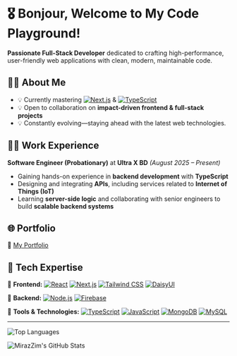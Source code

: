 # 🎖 Bonjour, Welcome to My Code Playground!

**Passionate Full-Stack Developer** dedicated to crafting high-performance, user-friendly web applications with clean, modern, maintainable code.

## 🥷🥋 About Me

* 💡 Currently mastering [![Next.js](https://img.shields.io/badge/Next.js-000000?style=flat\&logo=next.js\&logoColor=white)](https://nextjs.org/) & [![TypeScript](https://img.shields.io/badge/TypeScript-3178C6?style=flat\&logo=typescript\&logoColor=white)](https://www.typescriptlang.org/)
* 💡 Open to collaboration on **impact-driven frontend & full-stack projects**
* 💡 Constantly evolving—staying ahead with the latest web technologies.

## 🧑‍💻 Work Experience

**Software Engineer (Probationary)** at **Ultra X BD** *(August 2025 – Present)*

* Gaining hands-on experience in **backend development** with **TypeScript**
* Designing and integrating **APIs**, including services related to **Internet of Things (IoT)**
* Learning **server-side logic** and collaborating with senior engineers to build **scalable backend systems**

## 🌐 Portfolio


🤖 [My Portfolio](https://miraz-portfolio.vercel.app)

## 🧩 Tech Expertise

🏅 **Frontend:**
[![React](https://img.shields.io/badge/React-20232A?style=for-the-badge\&logo=react\&logoColor=61DAFB)](https://react.dev/)
[![Next.js](https://img.shields.io/badge/Next.js-000000?style=for-the-badge\&logo=next.js\&logoColor=white)](https://nextjs.org/)
[![Tailwind CSS](https://img.shields.io/badge/Tailwind%20CSS-06B6D4?style=for-the-badge\&logo=tailwindcss\&logoColor=white)](https://tailwindcss.com/)
[![DaisyUI](https://img.shields.io/badge/DaisyUI-FFDD40?style=for-the-badge\&logo=daisyui\&logoColor=black)](https://daisyui.com/)

🏅 **Backend:**
[![Node.js](https://img.shields.io/badge/Node.js-43853D?style=for-the-badge\&logo=node.js\&logoColor=white)](https://nodejs.org/)
[![Firebase](https://img.shields.io/badge/Firebase-FFCA28?style=for-the-badge\&logo=firebase\&logoColor=black)](https://firebase.google.com/)

🏅 **Tools & Technologies:**
[![TypeScript](https://img.shields.io/badge/TypeScript-3178C6?style=for-the-badge\&logo=typescript\&logoColor=white)](https://www.typescriptlang.org/)
[![JavaScript](https://img.shields.io/badge/JavaScript-F7DF1E?style=for-the-badge\&logo=javascript\&logoColor=black)](https://developer.mozilla.org/en-US/docs/Web/JavaScript)
[![MongoDB](https://img.shields.io/badge/MongoDB-4EA94B?style=for-the-badge\&logo=mongodb\&logoColor=white)](https://www.mongodb.com/)
[![MySQL](https://img.shields.io/badge/MySQL-4479A1?style=for-the-badge\&logo=mysql\&logoColor=white)](https://www.mysql.com/)

---

![Top Languages](https://github-readme-stats.vercel.app/api/top-langs/?username=MirazZim\&layout=compact\&theme=tokyonight)

![MirazZim's GitHub Stats](https://github-readme-stats.vercel.app/api?username=MirazZim\&show_icons=true\&theme=radical)

